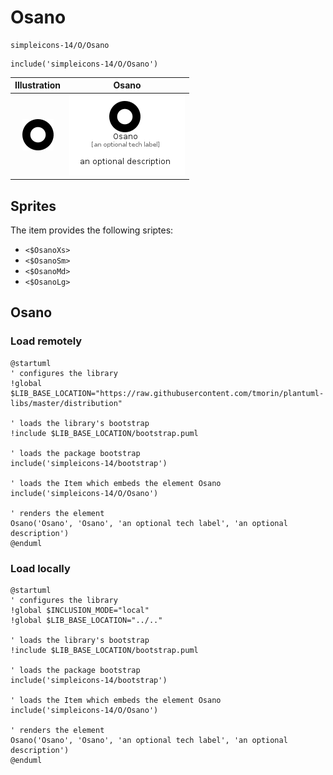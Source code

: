 # Osano


```text
simpleicons-14/O/Osano
```

```text
include('simpleicons-14/O/Osano')
```



| Illustration | Osano |
| :---: | :---: |
| ![illustration for Illustration](../../simpleicons-14/O/Osano.png) | ![illustration for Osano](../../simpleicons-14/O/Osano.Local.png) |



## Sprites
The item provides the following sriptes:

- `<$OsanoXs>`
- `<$OsanoSm>`
- `<$OsanoMd>`
- `<$OsanoLg>`





## Osano

### Load remotely
```plantuml
@startuml
' configures the library
!global $LIB_BASE_LOCATION="https://raw.githubusercontent.com/tmorin/plantuml-libs/master/distribution"

' loads the library's bootstrap
!include $LIB_BASE_LOCATION/bootstrap.puml

' loads the package bootstrap
include('simpleicons-14/bootstrap')

' loads the Item which embeds the element Osano
include('simpleicons-14/O/Osano')

' renders the element
Osano('Osano', 'Osano', 'an optional tech label', 'an optional description')
@enduml
```

### Load locally
```plantuml
@startuml
' configures the library
!global $INCLUSION_MODE="local"
!global $LIB_BASE_LOCATION="../.."

' loads the library's bootstrap
!include $LIB_BASE_LOCATION/bootstrap.puml

' loads the package bootstrap
include('simpleicons-14/bootstrap')

' loads the Item which embeds the element Osano
include('simpleicons-14/O/Osano')

' renders the element
Osano('Osano', 'Osano', 'an optional tech label', 'an optional description')
@enduml
```

